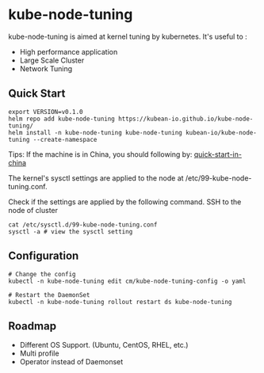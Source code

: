 # kube-node-tuning

kube-node-tuning is aimed at kernel tuning by kubernetes. It's useful to :

* High performance application
* Large Scale Cluster
* Network Tuning

## Quick Start

```
export VERSION=v0.1.0
helm repo add kube-node-tuning https://kubean-io.github.io/kube-node-tuning/
helm install -n kube-node-tuning kube-node-tuning kubean-io/kube-node-tuning --create-namespace

```

Tips: If the machine is in China, you should following by: [quick-start-in-china](docs/quick-start-in-china.md)

The kernel's sysctl settings are applied to the node at /etc/99-kube-node-tuning.conf.

Check if the settings are applied by the following command.
SSH to the node of cluster

```
cat /etc/sysctl.d/99-kube-node-tuning.conf
sysctl -a # view the sysctl setting
```

## Configuration

```
# Change the config
kubectl -n kube-node-tuning edit cm/kube-node-tuning-config -o yaml

# Restart the DaemonSet
kubectl -n kube-node-tuning rollout restart ds kube-node-tuning
```


## Roadmap

* Different OS Support. (Ubuntu, CentOS, RHEL, etc.)
* Multi profile
* Operator instead of Daemonset
